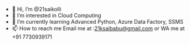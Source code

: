 - 👋 Hi, I’m @21saikolli
- 👀 I’m interested in Cloud Computing
- 🌱 I’m currently learning Advanced Python, Azure Data Factory, SSMS
- 📫 How to reach me Email me at :21ksaibabu@gmail.com or WA me at +91 7730939171

<!---
21saikolli/21saikolli is a ✨ special ✨ repository because its `README.md` (this file) appears on your GitHub profile.
You can click the Preview link to take a look at your changes.
--->
